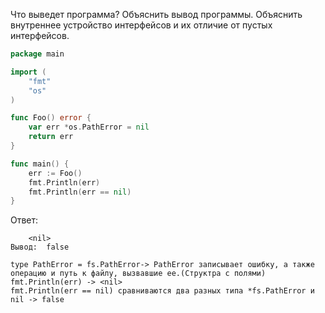 Что выведет программа? Объяснить вывод программы. Объяснить внутреннее устройство интерфейсов и их отличие от пустых интерфейсов.

```go
package main

import (
	"fmt"
	"os"
)

func Foo() error {
	var err *os.PathError = nil
	return err
}

func main() {
	err := Foo()
	fmt.Println(err)
	fmt.Println(err == nil)
}
```

Ответ:
```
	<nil>
Вывод: 	false

type PathError = fs.PathError-> PathError записывает ошибку, а также операцию и путь к файлу, вызвавшие ее.(Структра с полями)
fmt.Println(err) -> <nil>
fmt.Println(err == nil) сравниваются два разных типа *fs.PathError и nil -> false
```
